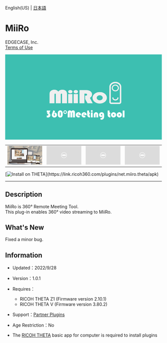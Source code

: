 English(US) | [日本語](README.ja.md)

# MiiRo
EDGECASE, Inc.  
[Terms of Use](https://www.edgecase.jp/products/miiro/plug-in_terms_of_use)

<div align="center">
 <img src="1.png">

 <table>
  <tr>
   <td><img src="2.png"></td>
   <td><img src="../../resources/common/img/noimg.png"></td>
   <td><img src="../../resources/common/img/noimg.png"></td>
   <td><img src="../../resources/common/img/noimg.png"></td>
  </tr>
 </table>
</div>

[![Install on THETA](https://assets.ricoh360.com/image/upload/v1/front/theta/install-button.svg?)](https://link.ricoh360.com/plugins/net.miiro.theta/apk)

***

## Description
MiiRo is 360° Remote Meeting Tool.  
This plug-in enables 360° video streaming to MiiRo.  
  
## What's New
Fixed a minor bug.

## Information
  * Updated：2022/9/28
  * Version：1.0.1
  * Requires：
    * RICOH THETA Z1 (Firmware version 2.10.1)
    * RICOH THETA V (Firmware version 3.80.2)
  * Support：[Partner Plugins](https://www.edgecase.jp/products/miiro/plug-in_en)
  * Age Restriction：No

* The [RICOH THETA](https://theta360.com/ja/about/application/pc.html#app-detail-01) basic app for computer is required to install plugins
